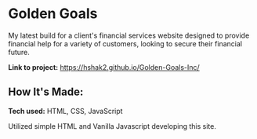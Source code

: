 # Golden Goals
My latest build for a client's financial services website designed to provide financial help for a variety of customers, looking to secure their financial future.

**Link to project:** https://hshak2.github.io/Golden-Goals-Inc/

## How It's Made:

**Tech used:** HTML, CSS, JavaScript

Utilized simple HTML and Vanilla Javascript developing this site. 